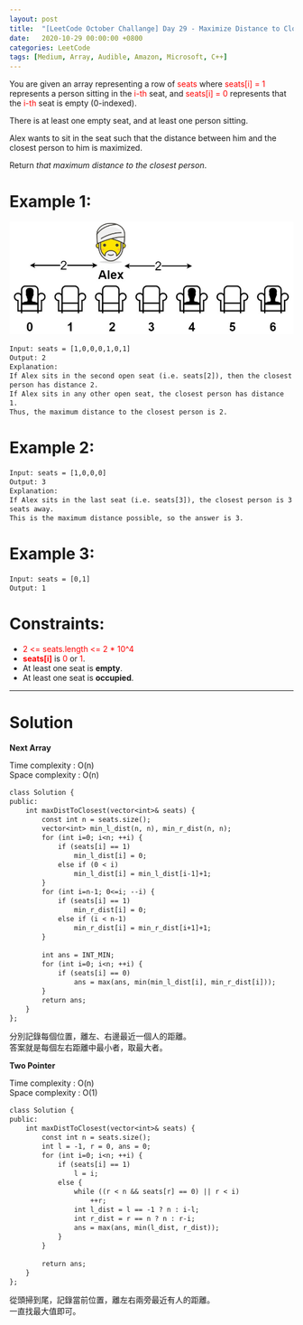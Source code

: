 ```yaml
---
layout: post
title:  "[LeetCode October Challange] Day 29 - Maximize Distance to Closest Person"
date:   2020-10-29 00:00:00 +0800
categories: LeetCode
tags: [Medium, Array, Audible, Amazon, Microsoft, C++]
---
```

You are given an array representing a row of <font color="red">seats</font> where <font color="red">seats[i] = 1</font> represents a person sitting in the <font color="red">i-th</font> seat, and <font color="red">seats[i] = 0</font> represents that the <font color="red">i-th</font> seat is empty (0-indexed).  

There is at least one empty seat, and at least one person sitting.  

Alex wants to sit in the seat such that the distance between him and the closest person to him is maximized.  

Return *that maximum distance to the closest person*.  

# Example 1:  
![](https://github.com/nshawn4675/nshawn4675.github.io/blob/master/_pic/849_ex.jpg?raw=true)

	Input: seats = [1,0,0,0,1,0,1]
	Output: 2
	Explanation: 
	If Alex sits in the second open seat (i.e. seats[2]), then the closest person has distance 2.
	If Alex sits in any other open seat, the closest person has distance 1.
	Thus, the maximum distance to the closest person is 2.

# Example 2:  
	Input: seats = [1,0,0,0]
	Output: 3
	Explanation: 
	If Alex sits in the last seat (i.e. seats[3]), the closest person is 3 seats away.
	This is the maximum distance possible, so the answer is 3.

# Example 3:  
	Input: seats = [0,1]
	Output: 1

# Constraints:  
- <font color="red">2 <= seats.length <= 2 * 10^4</font>
- **<font color="red">seats[i]</font>** is <font color="red">0</font> or <font color="red">1</font>.
- At least one seat is **empty**.
- At least one seat is **occupied**.

______________________  

# Solution  

**Next Array**  

Time complexity : O(n)  
Space complexity : O(n)  

	class Solution {
	public:
	    int maxDistToClosest(vector<int>& seats) {
	        const int n = seats.size();
	        vector<int> min_l_dist(n, n), min_r_dist(n, n);
	        for (int i=0; i<n; ++i) {
	            if (seats[i] == 1)
	                min_l_dist[i] = 0;
	            else if (0 < i)
	                min_l_dist[i] = min_l_dist[i-1]+1;
	        }
	        for (int i=n-1; 0<=i; --i) {
	            if (seats[i] == 1)
	                min_r_dist[i] = 0;
	            else if (i < n-1)
	                min_r_dist[i] = min_r_dist[i+1]+1;
	        }
	        
	        int ans = INT_MIN;
	        for (int i=0; i<n; ++i) {
	            if (seats[i] == 0)
	                ans = max(ans, min(min_l_dist[i], min_r_dist[i]));
	        }
	        return ans;
	    }
	};

分別記錄每個位置，離左、右邊最近一個人的距離。  
答案就是每個左右距離中最小者，取最大者。  


**Two Pointer**  

Time complexity : O(n)  
Space complexity : O(1)  

	class Solution {
	public:
	    int maxDistToClosest(vector<int>& seats) {
	        const int n = seats.size();
	        int l = -1, r = 0, ans = 0;
	        for (int i=0; i<n; ++i) {
	            if (seats[i] == 1)
	                l = i;
	            else {
	                while ((r < n && seats[r] == 0) || r < i)
	                    ++r;
	                int l_dist = l == -1 ? n : i-l;
	                int r_dist = r == n ? n : r-i;
	                ans = max(ans, min(l_dist, r_dist));
	            }
	        }
	        
	        return ans;
	    }
	};

從頭掃到尾，記錄當前位置，離左右兩旁最近有人的距離。  
一直找最大值即可。  